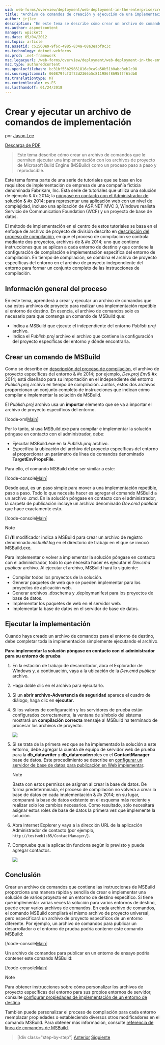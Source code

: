 ```yaml
---
uid: web-forms/overview/deployment/web-deployment-in-the-enterprise/creating-and-running-a-deployment-command-file
title: "Archivo de comandos de creación y ejecución de una implementación | Documentos de Microsoft"
author: jrjlee
description: "En este tema se describe cómo crear un archivo de comandos que le permiten ejecutar una implementación con los archivos de proyecto de Microsoft Build Engine (MSBuild) como un solo paso, re..."
ms.author: aspnetcontent
manager: wpickett
ms.date: 05/04/2012
ms.topic: article
ms.assetid: c61560e9-9f6c-4985-834a-08a3eabf9c3c
ms.technology: dotnet-webforms
ms.prod: .net-framework
msc.legacyurl: /web-forms/overview/deployment/web-deployment-in-the-enterprise/creating-and-running-a-deployment-command-file
msc.type: authoredcontent
ms.openlocfilehash: bc31bf55b29661816e0ca9a50b51b0abc3eb2c98
ms.sourcegitcommit: 060879fcf3f73d2366b5c811986f8695fff65db8
ms.translationtype: MT
ms.contentlocale: es-ES
ms.lasthandoff: 01/24/2018
---
```

<a name="creating-and-running-a-deployment-command-file"></a>Crear y ejecutar un archivo de comandos de implementación
====================
por [Jason Lee](https://github.com/jrjlee)

[Descarga de PDF](https://msdnshared.blob.core.windows.net/media/MSDNBlogsFS/prod.evol.blogs.msdn.com/CommunityServer.Blogs.Components.WeblogFiles/00/00/00/63/56/8130.DeployingWebAppsInEnterpriseScenarios.pdf)

> Este tema describe cómo crear un archivo de comandos que le permiten ejecutar una implementación con los archivos de proyecto de Microsoft Build Engine (MSBuild) como un proceso paso a paso y reproducible.


Este tema forma parte de una serie de tutoriales que se basa en los requisitos de implementación de empresa de una compañía ficticia denominada Fabrikam, Inc. Esta serie de tutoriales que utiliza una solución de ejemplo & #x 2014; la [póngase en contacto con el Administrador de](the-contact-manager-solution.md) solución & #x 2014; para representar una aplicación web con un nivel de complejidad, incluso una aplicación de ASP.NET MVC 3, Windows realista Servicio de Communication Foundation (WCF) y un proyecto de base de datos.

El método de implementación en el centro de estos tutoriales se basa en el enfoque de archivo de proyecto de división descrito en [descripción del proceso de compilación](understanding-the-build-process.md), en que el proceso de compilación se controla mediante dos proyectos, archivos de & #x 2014; uno que contiene instrucciones que se aplican a cada entorno de destino y que contiene la configuración de compilación e implementación específica del entorno de compilación. En tiempo de compilación, se combina el archivo de proyecto específicas del entorno en el archivo de proyecto independiente del entorno para formar un conjunto completo de las instrucciones de compilación.

## <a name="process-overview"></a>Información general del proceso

En este tema, aprenderá a crear y ejecutar un archivo de comandos que usa estos archivos de proyecto para realizar una implementación repetible al entorno de destino. En esencia, el archivo de comandos solo es necesario para que contenga un comando de MSBuild que:

- Indica a MSBuild que ejecute el independiente del entorno *Publish.proj* archivo.
- Indica el *Publish.proj* archivo el archivo que contiene la configuración del proyecto específicas del entorno y dónde encontrarla.

## <a name="create-an-msbuild-command"></a>Crear un comando de MSBuild

Como se describe en [descripción del proceso de compilación](understanding-the-build-process.md), el archivo de proyecto específicas del entorno & #x 2014; por ejemplo, *Dev.proj Env*& #x 2014; está diseñado para su importación en el independiente del entorno *Publish.proj* archivo en tiempo de compilación. Juntos, estos dos archivos proporcionan un conjunto completo de instrucciones que indican cómo compilar e implementar la solución de MSBuild.

El *Publish.proj* archivo usa un **importar** elemento que se va a importar el archivo de proyecto específicos del entorno.


[!code-xml[Main](creating-and-running-a-deployment-command-file/samples/sample1.xml)]


Por lo tanto, si usa MSBuild.exe para compilar e implementar la solución póngase en contacto con el administrador, debe:

- Ejecutar MSBuild.exe en la *Publish.proj* archivo.
- Especifica la ubicación del archivo del proyecto específicas del entorno al proporcionar un parámetro de línea de comandos denominado **TargetEnvPropsFile**.

Para ello, el comando MSBuild debe ser similar a este:


[!code-console[Main](creating-and-running-a-deployment-command-file/samples/sample2.cmd)]


Desde aquí, es un paso simple para mover a una implementación repetible, paso a paso. Todo lo que necesita hacer es agregar el comando MSBuild a un archivo .cmd. En la solución póngase en contacto con el administrador, la carpeta de publicación incluye un archivo denominado *Dev.cmd publicar* que hace exactamente esto.


[!code-console[Main](creating-and-running-a-deployment-command-file/samples/sample3.cmd)]


> [!NOTE]
> El **/fl** modificador indica a MSBuild para crear un archivo de registro denominado *msbuild.log* en el directorio de trabajo en el que se invocó MSBuild.exe.


Para implementar o volver a implementar la solución póngase en contacto con el administrador, todo lo que necesita hacer es ejecutar el *Dev.cmd publicar* archivo. Al ejecutar el archivo, MSBuild hará lo siguiente:

- Compilar todos los proyectos de la solución.
- Generar paquetes de web que se pueden implementar para los proyectos de aplicación web.
- Generar archivos .dbschema y .deploymanifest para los proyectos de base de datos.
- Implementar los paquetes de web en el servidor web.
- Implementar la base de datos en el servidor de base de datos.

## <a name="run-the-deployment"></a>Ejecutar la implementación

Cuando haya creado un archivo de comandos para el entorno de destino, debe completar toda la implementación simplemente ejecutando el archivo.

**Para implementar la solución póngase en contacto con el administrador para su entorno de prueba**

1. En la estación de trabajo de desarrollador, abra el Explorador de Windows y, a continuación, vaya a la ubicación de la *Dev.cmd publicar* archivo.
2. Haga doble clic en el archivo para ejecutarlo.
3. Si un **abrir archivo-Advertencia de seguridad** aparece el cuadro de diálogo, haga clic en **ejecutar**.
4. Si los valores de configuración y los servidores de prueba están configurados correctamente, la ventana de símbolo del sistema mostrará un **compilación correcta** mensaje al MSBuild ha terminado de procesar los archivos de proyecto.

    ![](creating-and-running-a-deployment-command-file/_static/image1.png)
5. Si se trata de la primera vez que se ha implementado la solución a este entorno, debe agregar la cuenta de equipo de servidor web de prueba para la **db\_datawriter** y **db\_datareader**roles en el **ContactManager** base de datos. Este procedimiento se describe en [configurar un servidor de base de datos para publicación en Web implementar](../configuring-server-environments-for-web-deployment/configuring-a-database-server-for-web-deploy-publishing.md).

    > [!NOTE]
    > Basta con estos permisos se asignan al crear la base de datos. De forma predeterminada, el proceso de compilación no volverá a crear la base de datos en cada implementación & #x 2014; en su lugar, comparará la base de datos existente en el esquema más reciente y realizar solo los cambios necesarios. Como resultado, sólo necesitará asignar estos roles de base de datos la primera vez que implemente la solución.
6. Abra Internet Explorer y vaya a la dirección URL de la aplicación Administrador de contacto (por ejemplo, `http://testweb1:85/ContactManager/`).
7. Compruebe que la aplicación funciona según lo previsto y puede agregar contactos.

    ![](creating-and-running-a-deployment-command-file/_static/image2.png)

## <a name="conclusion"></a>Conclusión

Crear un archivo de comandos que contiene las instrucciones de MSBuild proporciona una manera rápida y sencilla de crear e implementar una solución de varios proyecto en un entorno de destino específico. Si tiene que implementar varias veces la solución para varios entornos de destino, puede crear varios archivos de comandos. En cada archivo de comandos, el comando MSBuild compilará el mismo archivo de proyecto universal, pero especificará un archivo de proyecto específicos de un entorno diferente. Por ejemplo, un archivo de comandos para publicar un desarrollador o el entorno de prueba podría contener este comando MSBuild:


[!code-console[Main](creating-and-running-a-deployment-command-file/samples/sample4.cmd)]


Un archivo de comandos para publicar en un entorno de ensayo podría contener este comando MSBuild:


[!code-console[Main](creating-and-running-a-deployment-command-file/samples/sample5.cmd)]


> [!NOTE]
> Para obtener instrucciones sobre cómo personalizar los archivos de proyecto específicas del entorno para sus propios entornos de servidor, consulte [configurar propiedades de implementación de un entorno de destino](../configuring-server-environments-for-web-deployment/configuring-deployment-properties-for-a-target-environment.md).


También puede personalizar el proceso de compilación para cada entorno reemplazar propiedades o estableciendo diversos otros modificadores en el comando MSBuild. Para obtener más información, consulte [referencia de línea de comandos de MSBuild](https://msdn.microsoft.com/library/ms164311.aspx).

>[!div class="step-by-step"]
[Anterior](deploying-database-projects.md)
[Siguiente](manually-installing-web-packages.md)
